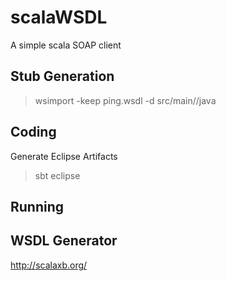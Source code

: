 scalaWSDL
==================

A simple scala SOAP client

Stub Generation
---------------

> wsimport -keep ping.wsdl -d src/main//java

Coding
------

Generate Eclipse Artifacts

> sbt eclipse


Running
-------

WSDL Generator 
--------------

http://scalaxb.org/
